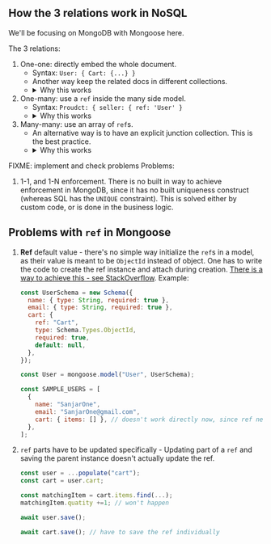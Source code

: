 ## How the 3 relations work in NoSQL
We'll be focusing on MongoDB with Mongoose here.

The 3 relations:
1. One-one: directly embed the whole document.
	- Syntax: `User: { Cart: {...} }`
	- Another way keep the related docs in different collections. 
	- <details><summary>Why this works</summary>Embedding is the simplest way to ensure isolation to a given entity. *Ignorable*: Another way, perhaps more memory efficient, is to store the id, but have the instance be stored in a different collection altogether</details>
1. One-many: use a `ref` inside the many side model. 
	- Syntax: `Proudct: { seller: { ref: 'User' }` 
	- <details><summary>Why this works</summary>Because an attribute can only have a one `ref`, and it doesn't have to be the same for different instances.</details>
3. Many-many: use an array of `ref`s. 
	- An alternative way is to have an explicit junction collection. This is the best practice.
	- <details><summary>Why this works</summary>Since both sides can have multiple connections, embedding (isolation) doesn't make sense - since they've got to be independent. Array because we need to have multiple connections</details>

FIXME: implement and check problems
Problems:
1. 1-1, and 1-N enforcement. There is no built in way to achieve enforcement in MongoDB, since it has no built uniqueness construct (whereas SQL has the `UNIQUE` constraint). This is solved either by custom code, or is done in the business logic.


## Problems with `ref` in Mongoose
1. **Ref** default value - there's no simple way initialize the `ref`s in a model, as their value is meant to be `ObjectId` instead of object. One has to write the code to create the ref instance and attach during creation. [There is a way to achieve this - see StackOverflow](https://stackoverflow.com/a/66630813/11392807). Example:
	```js
	const UserSchema = new Schema({
	  name: { type: String, required: true },
	  email: { type: String, required: true },
	  cart: {
	    ref: "Cart",
	    type: Schema.Types.ObjectId,
	    required: true,
	    default: null,
	  },
	});
	
	const User = mongoose.model("User", UserSchema);

	const SAMPLE_USERS = [
	  {
	    name: "SanjarOne",
	    email: "SanjarOne@gmail.com",
	    cart: { items: [] }, // doesn't work directly now, since ref needs to be an id - simple looping and User.create won't work.
	  },
	];
	```
2. `ref` parts have to be updated specifically - Updating part of a `ref` and saving the parent instance doesn't actually update the ref.
	```js
	const user = ...populate("cart");
	const cart = user.cart;

	const matchingItem = cart.items.find(...);
	matchingItem.quatity +=1; // won't happen

	await user.save();

	await cart.save(); // have to save the ref individually
	```